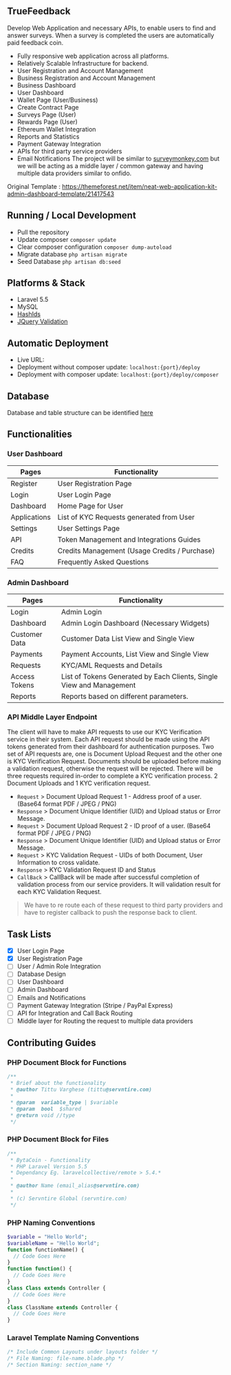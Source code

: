## TrueFeedback
Develop Web Application and necessary APIs, to enable users to find and answer surveys. When a survey is completed the users are automatically paid feedback coin.
* Fully responsive web application across all platforms.
* Relatively Scalable Infrastructure for backend.
* User Registration and Account Management
* Business Registration and Account Management
* Business Dashboard
* User Dashboard
* Wallet Page (User/Business)
* Create Contract Page
* Surveys Page (User)
* Rewards Page (User)
* Ethereum Wallet Integration
* Reports and Statistics
* Payment Gateway Integration
* APIs for third party service providers
* Email Notifications
The project will be similar to [surveymonkey.com](https://surveymonkey.com) but we will be acting as a middle layer / common gateway and having multiple data providers similar to onfido.

Original Template : https://themeforest.net/item/neat-web-application-kit-admin-dashboard-template/21417543

## Running / Local Development
* Pull the repository
* Update composer `composer update`
* Clear composer configuration `composer dump-autoload`
* Migrate database `php artisan migrate`
* Seed Database `php artisan db:seed`

## Platforms & Stack
* Laravel 5.5
* MySQL
* [HashIds](https://github.com/ivanakimov/hashids.php)
* [JQuery Validation](https://jqueryvalidation.org/documentation/)

## Automatic Deployment
* Live URL: 
* Deployment without composer update: `localhost:{port}/deploy`
* Deployment with composer update: `localhost:{port}/deploy/composer`

## Database
Database and table structure can be identified [here](#)

## Functionalities
### User Dashboard
Pages | Functionality
------------ | -------------
Register | User Registration Page
Login | User Login Page
Dashboard | Home Page for User
Applications | List of KYC Requests generated from User
Settings | User Settings Page
API | Token Management and Integrations Guides
Credits | Credits Management (Usage Credits / Purchase)
FAQ | Frequently Asked Questions

### Admin Dashboard
Pages | Functionality
------------ | -------------
Login | Admin Login
Dashboard | Admin Login Dashboard (Necessary Widgets)
Customer Data | Customer Data List View and Single View
Payments | Payment Accounts, List View and Single View
Requests | KYC/AML Requests and Details
Access Tokens | List of Tokens Generated by Each Clients, Single View and Management
Reports | Reports based on different parameters.

### API Middle Layer Endpoint
The client will have to make API requests to use our KYC Verification service in their system. Each API request should be made using the API tokens generated from their dashboard for authentication purposes. Two set of API requests are, one is Document Upload Request and the other one is KYC Verification Request.
Documents should be uploaded before making a validation request, otherwise the request will be rejected.
There will be three requests required in-order to complete a KYC verification process. 2 Document Uploads and 1 KYC verification request.
* `Request` > Document Upload Request 1 - Address proof of a user. (Base64 format PDF / JPEG / PNG)
* `Response` > Document Unique Identifier (UID) and Upload status or Error Message.
* `Request` > Document Upload Request 2 - ID proof of a user. (Base64 format PDF / JPEG / PNG)
* `Response` > Document Unique Identifier (UID) and Upload status or Error Message.
* `Request` > KYC Validation Request - UIDs of both Document, User Information to cross validate.
* `Response` > KYC Validation Request ID and Status
* `CallBack` > CallBack will be made after successful completion of validation process from our service providers. It will validation result for each KYC Validation Request.

> We have to re route each of these request to third party providers and have to register callback to push the response back to client.

## Task Lists
- [x] User Login Page
- [x] User Registration Page
- [ ] User / Admin Role Integration
- [ ] Database Design
- [ ] User Dashboard
- [ ] Admin Dashboard
- [ ] Emails and Notifications
- [ ] Payment Gateway Integration (Stripe / PayPal Express)
- [ ] API for Integration and Call Back Routing
- [ ] Middle layer for Routing the request to multiple data providers

## Contributing Guides
### PHP Document Block for Functions
```PHP
/**
 * Brief about the functionality
 * @author Tittu Varghese (tittu@servntire.com)
 *
 * @param  variable_type | $variable
 * @param  bool  $shared
 * @return void //type
 */
```
### PHP Document Block for Files
```PHP
/**
 * BytaCoin - Functionality
 * PHP Laravel Version 5.5
 * Dependancy Eg. laravelcollective/remote > 5.4.*
 *
 * @author Name (email_alias@servntire.com)
 *
 * (c) Servntire Global (servntire.com)
 */
```
### PHP Naming Conventions
```PHP
$variable = "Hello World";
$variableName = "Hello World";
function functionName() {
  // Code Goes Here
}
function function() {
  // Code Goes Here
}
class Class extends Controller {
  // Code Goes Here
}
class ClassName extends Controller {
  // Code Goes Here
}
```
### Laravel Template Naming Conventions
```PHP
/* Include Common Layouts under layouts folder */
/* File Naming: file-name.blade.php */
/* Section Naming: section_name */
```


